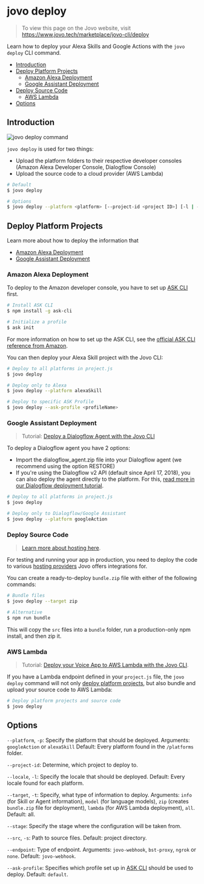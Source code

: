 # jovo deploy

> To view this page on the Jovo website, visit https://www.jovo.tech/marketplace/jovo-cli/deploy

Learn how to deploy your Alexa Skills and Google Actions with the `jovo deploy` CLI command.

* [Introduction](#introduction)
* [Deploy Platform Projects](#deploy-platform-projects)
   * [Amazon Alexa Deployment](#amazon-alexa-deployment)
   * [Google Assistant Deployment](#google-assistant-deployment)
* [Deploy Source Code](#deploy-source-code)
   * [AWS Lambda](#aws-lambda)
* [Options](#options)


## Introduction

![jovo deploy command](../img/jovo-deploy.png "jovo deploy command")

`jovo deploy` is used for two things:
* Upload the platform folders to their respective developer consoles (Amazon Alexa Developer Console, Dialogflow Console)
* Upload the source code to a cloud provider (AWS Lambda)

```sh
# Default
$ jovo deploy

# Options
$ jovo deploy --platform <platform> [--project-id <project ID>] [-l | --locale <locale>] [-t | --target <target>] [--stage <stage>] [-s | --src <src>] [--endpoint <endpoint>] [--ask-profile <profileName>]
```


## Deploy Platform Projects

Learn more about how to deploy the information that

* [Amazon Alexa Deployment](#amazon-alexa-deployment)
* [Google Assistant Deployment](#google-assistant-deployment)

### Amazon Alexa Deployment

To deploy to the Amazon developer console, you have to set up [ASK CLI](https://developer.amazon.com/docs/smapi/quick-start-alexa-skills-kit-command-line-interface.html) first.

```sh
# Install ASK CLI
$ npm install -g ask-cli

# Initialize a profile
$ ask init
```

For more information on how to set up the ASK CLI, see the [official ASK CLI reference from Amazon](https://developer.amazon.com/docs/smapi/quick-start-alexa-skills-kit-command-line-interface.html).

You can then deploy your Alexa Skill project with the Jovo CLI:

```sh
# Deploy to all platforms in project.js
$ jovo deploy

# Deploy only to Alexa
$ jovo deploy --platform alexaSkill

# Deploy to specific ASK Profile
$ jovo deploy --ask-profile <profileName>
```


### Google Assistant Deployment

> Tutorial: [Deploy a Dialogflow Agent with the Jovo CLI](https://www.jovo.tech/tutorials/deploy-dialogflow-agent)

To deploy a Dialogflow agent you have 2 options:
* Import the dialogflow_agent.zip file into your Dialogflow agent (we recommend using the option RESTORE)
* If you're using the Dialogflow v2 API (default since April 17, 2018), you can also deploy the agent directly to the platform. For this, [read more in our Dialogflow deployment tutorial](https://www.jovo.tech/tutorials/deploy-dialogflow-agent).

```sh
# Deploy to all platforms in project.js
$ jovo deploy

# Deploy only to Dialogflow/Google Assistant
$ jovo deploy --platform googleAction
```


### Deploy Source Code

> [Learn more about hosting here](https://www.jovo.tech/docs/hosting).

For testing and running your app in production, you need to deploy the code to various [hosting providers](https://www.jovo.tech/docs/hosting) Jovo offers integrations for.

You can create a ready-to-deploy `bundle.zip` file with either of the following commands:

```sh
# Bundle files
$ jovo deploy --target zip

# Alternative
$ npm run bundle
```

This will copy the `src` files into a `bundle` folder, run a production-only npm install, and then zip it.


### AWS Lambda

> Tutorial: [Deploy your Voice App to AWS Lambda with the Jovo CLI](https://www.jovo.tech/tutorials/deploy-lambda-cli).


If you have a Lambda endpoint defined in your `project.js` file, the `jovo deploy` command will not only [deploy platform projects](#deploy-platform-projects), but also bundle and upload your source code to AWS Lambda:

```sh
# Deploy platform projects and source code
$ jovo deploy
```

## Options

`--platform`, `-p`: Specify the platform that should be deployed. Arguments: `googleAction` or `alexaSkill` Default: Every platform found in the `/platforms` folder.

`--project-id`: Determine, which project to deploy to.

`--locale`, `-l`: Specify the locale that should be deployed. Default: Every locale found for each platform.

`--target`, `-t`: Specify, what type of information to deploy. Arguments: `info` (for Skill or Agent information), `model` (for language models), `zip` (creates `bundle.zip` file for deployment), `lambda` (for AWS Lambda deployment), `all`. Default: all.

`--stage`: Specify the stage where the configuration will be taken from.

`--src`, `-s`: Path to source files. Default: project directory.

`--endpoint`: Type of endpoint. Arguments: `jovo-webhook`, `bst-proxy`, `ngrok` or `none`. Default: `jovo-webhook`.

`--ask-profile`: Specifies which profile set up in [ASK CLI](https://developer.amazon.com/docs/smapi/quick-start-alexa-skills-kit-command-line-interface.html) should be used to deploy. Default: `default`.